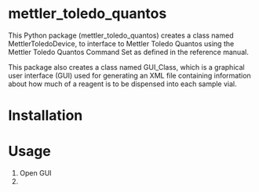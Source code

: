 # mettler_toledo_quantos

This Python package (mettler_toledo_quantos) creates a class named
MettlerToledoDevice, to interface to Mettler Toledo Quantos using the Mettler 
Toledo Quantos Command Set as defined in the reference manual.

This package also creates a class named GUI_Class, which is a graphical
user interface (GUI) used for generating an XML file containing information 
about how much of a reagent is to be dispensed into each sample vial.

# Installation

# Usage
1) Open GUI
2) 
